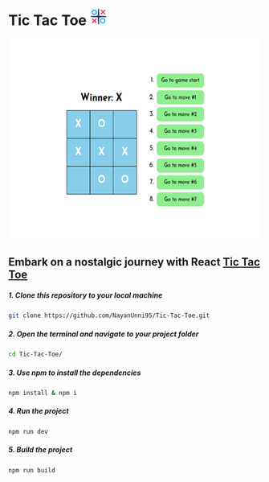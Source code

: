 # Tic Tac Toe <img src="./public/tic-tac-toe_md.png" alt="Tic-Tac-Toe" style="width:35px;"/>

<img src="./public/live_preview.png" alt="Tic-Tac-Toe" style="width:40rem; height: 25rem"/>

## Embark on a nostalgic journey with React [Tic Tac Toe](https://tic-tac-toe-eta-rouge.vercel.app/)

##### 1. Clone this repository to your local machine

```bash
git clone https://github.com/NayanUnni95/Tic-Tac-Toe.git
```

##### 2. Open the terminal and navigate to your project folder

```bash
cd Tic-Tac-Toe/
```

##### 3. Use npm to install the dependencies

```bash
npm install & npm i
```

##### 4. Run the project

```bash
npm run dev
```

##### 5. Build the project

```bash
npm run build
```
